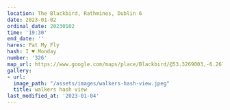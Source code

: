 ```yaml
---
location: The Blackbird, Rathmines, Dublin 6
date: 2023-01-02
ordinal_date: 20230102
time: '19:30'
end_date: ''
hares: Pat My Fly
hash: I ♥ Monday
number: '326'
map_url: https://www.google.com/maps/place/Blackbird/@53.3269003,-6.2672013,17z/data=!3m1!4b1!4m5!3m4!1s0x48670c1d85954c0d:0x8f1e29cd0ea61dc1!8m2!3d53.3269003!4d-6.2646264
gallery:
- url: 
  image_path: "/assets/images/walkers-hash-view.jpeg"
  title: walkers hash view
last_modified_at: '2023-01-04'
---
```


